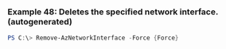 
### Example 48: Deletes the specified network interface. (autogenerated)
```powershell
PS C:\> Remove-AzNetworkInterface -Force {Force}


